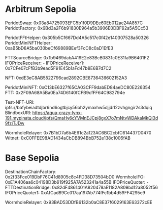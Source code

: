 # Arbitrum Sepolia

PeridotSwap: 0x03a84725093EFC5b1f0D9DEe60Eb012ae24A857C
PeridotFactory: 0x6Bd3a2F6b91830E964a5b3906E0DBF92a5A5Cc53

PeridotFFtHelper: 0x305b5Cf667Dd4A5c517c0f42e140307528a50326
PeridotMiniNFTHelper: 0xaB5bD8A5ba030beCf69889BEef3FcC8c0aD1EfE3

FTTSourceBridge: 0x1b9469dabA419E2e83BcB0831c0E31fa9B6401F2
IFOPriceReceiver: -
IFOPriceReceiver1: 0x7CFe07cFfB3b9ead5F91E45b1aFd47b8E6B7d7C2

NFT: 0xdE3eC8AB5522796cad2892CBE8736436602152A3

PeridotMiniNFT: 0xC13bE6327f65CA03CFF9dabED84aeDC80E226354
FTT: 0x2F09A68A5Ba0Ea74D6140fCFB9cfFF64C982794e

Test-NFT-URI: ipfs://bafybeiadtdjbr6nd6ogtbjcy56oh2ymaxhw5djjdrl2zvhgngir2s3dqiq
BlindboxURI: https://aqua-crazy-lynx-191.mypinata.cloud/ipfs/QmaHy6cYVMnEJCpj8gxX7o7mNtvWDAkaMkQi3d9fziTJDw

WormholeRelayer: 0x7B1bD7a6b4E61c2a123AC6BC2cbfC614437D0470
Witnet: 0xC0FFEE98AD1434aCbDB894BbB752e138c1006fAB

# Base Sepolia

DestinationChainFactory: 0x2f33Fce019DbF76C41d8905c8c4FD38D73504bD0
WormholeIFO: 0xE1A406aa6c04198D3b919f925A7A523241a4a55B
IFOPriceQuoter: -
FTTDestinationBridge: 0x82dF4861401A820478aE1182A809bd12a8052f56
IFOPriceQuoter1: 0xAfCad89Cc017aa197Ab774fFc1bb4d59FF4295e9

WormholeRelayer: 0x93BAD53DDfB6132b0aC8E37f6029163E63372cEE
